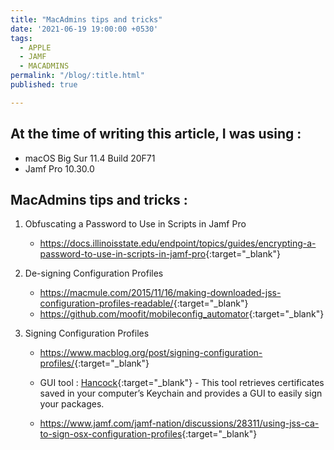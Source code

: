```yaml
---
title: "MacAdmins tips and tricks"
date: '2021-06-19 19:00:00 +0530'
tags:
  - APPLE
  - JAMF
  - MACADMINS
permalink: "/blog/:title.html"
published: true

---
```


## At the time of writing this article, I was using :

- macOS Big Sur 11.4 Build 20F71
- Jamf Pro 10.30.0


## MacAdmins tips and tricks :


1. Obfuscating a Password to Use in Scripts in Jamf Pro

	- <https://docs.illinoisstate.edu/endpoint/topics/guides/encrypting-a-password-to-use-in-scripts-in-jamf-pro>{:target="_blank"}


2. De-signing Configuration Profiles

	- <https://macmule.com/2015/11/16/making-downloaded-jss-configuration-profiles-readable/>{:target="_blank"}
	- <https://github.com/moofit/mobileconfig_automator>{:target="_blank"}

3. Signing Configuration Profiles

	- <https://www.macblog.org/post/signing-configuration-profiles/>{:target="_blank"}

	- GUI tool : [Hancock](https://github.com/JeremyAgost/Hancock){:target="_blank"} - This tool retrieves certificates saved in your computer’s Keychain and provides a GUI to easily sign your packages.

	- <https://www.jamf.com/jamf-nation/discussions/28311/using-jss-ca-to-sign-osx-configuration-profiles>{:target="_blank"}
